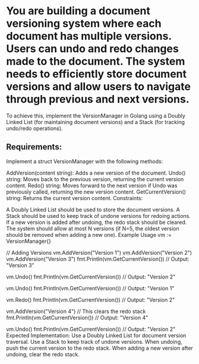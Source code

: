 # You are building a document versioning system where each document has multiple versions. Users can undo and redo changes made to the document. The system needs to efficiently store document versions and allow users to navigate through previous and next versions.

To achieve this, implement the VersionManager in Golang using a Doubly Linked List (for maintaining document versions) and a Stack (for tracking undo/redo operations).

## Requirements:

Implement a struct VersionManager with the following methods:

AddVersion(content string): Adds a new version of the document.
Undo() string: Moves back to the previous version, returning the current version content.
Redo() string: Moves forward to the next version if Undo was previously called, returning the new version content.
GetCurrentVersion() string: Returns the current version content.
Constraints:

A Doubly Linked List should be used to store the document versions.
A Stack should be used to keep track of undone versions for redoing actions.
If a new version is added after undoing, the redo stack should be cleared.
The system should allow at most N versions (if N=5, the oldest version should be removed when adding a new one).
Example Usage
vm := VersionManager{}

// Adding Versions
vm.AddVersion("Version 1")
vm.AddVersion("Version 2")
vm.AddVersion("Version 3")
fmt.Println(vm.GetCurrentVersion()) // Output: "Version 3"

vm.Undo()
fmt.Println(vm.GetCurrentVersion()) // Output: "Version 2"

vm.Undo()
fmt.Println(vm.GetCurrentVersion()) // Output: "Version 1"

vm.Redo()
fmt.Println(vm.GetCurrentVersion()) // Output: "Version 2"

vm.AddVersion("Version 4") // This clears the redo stack
fmt.Println(vm.GetCurrentVersion()) // Output: "Version 4"

vm.Undo()
fmt.Println(vm.GetCurrentVersion()) // Output: "Version 2"
Expected Implementation:
Use a Doubly Linked List for document version traversal.
Use a Stack to keep track of undone versions.
When undoing, push the current version to the redo stack.
When adding a new version after undoing, clear the redo stack.
